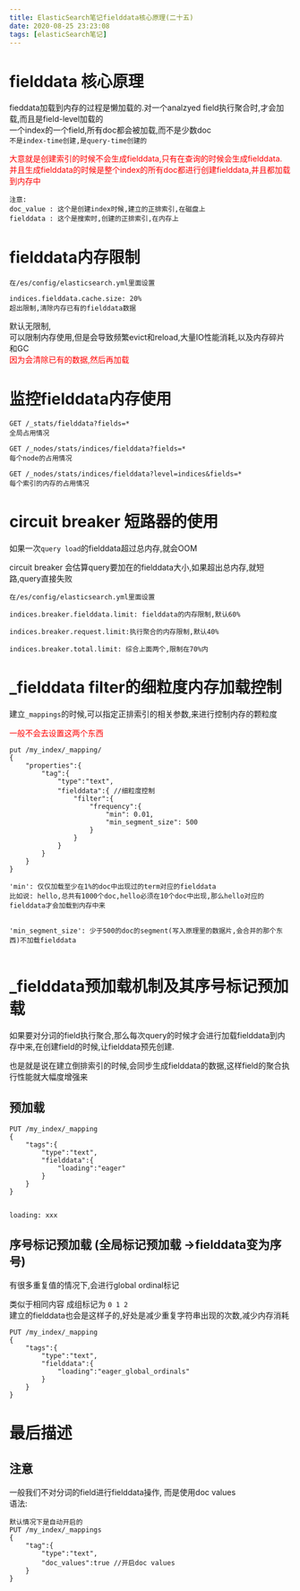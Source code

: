 ```yaml
---
title: ElasticSearch笔记fielddata核心原理(二十五)
date: 2020-08-25 23:23:08
tags: [elasticSearch笔记]
---
```


# fielddata 核心原理
fieddata加载到内存的过程是懒加载的.对一个analzyed field执行聚合时,才会加载,而且是field-level加载的  
一个index的一个field,所有doc都会被加载,而不是少数doc  
`不是index-time创建,是query-time创建的`

<font color="red">
大意就是创建索引的时候不会生成fielddata,只有在查询的时候会生成fielddata.  
并且生成fielddata的时候是整个index的所有doc都进行创建fielddata,并且都加载到内存中
</font>

<!--more-->
```
注意: 
doc_value : 这个是创建index时候,建立的正排索引,在磁盘上
fielddata : 这个是搜索时,创建的正排索引,在内存上

```

# fielddata内存限制
```
在/es/config/elasticsearch.yml里面设置

indices.fielddata.cache.size: 20%
超出限制,清除内存已有的fielddata数据
```
默认无限制,  
可以限制内存使用,但是会导致频繁evict和reload,大量IO性能消耗,以及内存碎片和GC   
<font color="red">
因为会清除已有的数据,然后再加载
</font>

# 监控fielddata内存使用
```
GET /_stats/fielddata?fields=*
全局占用情况

GET /_nodes/stats/indices/fielddata?fields=*
每个node的占用情况

GET /_nodes/stats/indices/fielddata?level=indices&fields=*
每个索引的内存的占用情况
```


# circuit breaker 短路器的使用
如果一次`query load`的fielddata超过总内存,就会OOM  

circuit breaker 会估算query要加在的fielddata大小,如果超出总内存,就短路,query直接失败
```
在/es/config/elasticsearch.yml里面设置

indices.breaker.fielddata.limit: fielddata的内存限制,默认60%

indices.breaker.request.limit:执行聚合的内存限制,默认40%

indices.breaker.total.limit: 综合上面两个,限制在70%内
```

# _fielddata filter的细粒度内存加载控制
建立`_mappings`的时候,可以指定正排索引的相关参数,来进行控制内存的颗粒度

<font color="red">一般不会去设置这两个东西</font>
```
put /my_index/_mapping/
{
    "properties":{
        "tag":{
            "type":"text",
            "fielddata":{ //细粒度控制
                "filter":{
                    "frequency":{
                        "min": 0.01,
                        "min_segment_size": 500
                    }
                }
            }
        }
    }
}

'min': 仅仅加载至少在1%的doc中出现过的term对应的fielddata
比如说: hello,总共有1000个doc,hello必须在10个doc中出现,那么hello对应的fielddata才会加载到内存中来


'min_segment_size': 少于500的doc的segment(写入原理里的数据片,会合并的那个东西)不加载fielddata


```

# _fielddata预加载机制及其序号标记预加载

如果要对分词的field执行聚合,那么每次query的时候才会进行加载fielddata到内存中来,在创建field的时候,让fielddata预先创建.

也是就是说在建立倒排索引的时候,会同步生成fielddata的数据,这样field的聚合执行性能就大幅度增强来

## 预加载
```
PUT /my_index/_mapping
{
    "tags":{
        "type":"text",
        "fielddata":{
            "loading":"eager"
        }
    }
}


loading: xxx
```
## 序号标记预加载 (全局标记预加载 ->fielddata变为序号)
有很多重复值的情况下,会进行global ordinal标记

类似于相同内容 成组标记为 `0 1 2`  
建立的fielddata也会是这样子的,好处是减少重复字符串出现的次数,减少内存消耗

```
PUT /my_index/_mapping
{
    "tags":{
        "type":"text",
        "fielddata":{
            "loading":"eager_global_ordinals"
        }
    }
}
```

# 最后描述
## 注意
一般我们不对分词的field进行fielddata操作,
而是使用doc values   
语法:
```
默认情况下是自动开启的
PUT /my_index/_mappings
{
    "tag":{
        "type":"text",
        "doc_values":true //开启doc values
    }
}
```